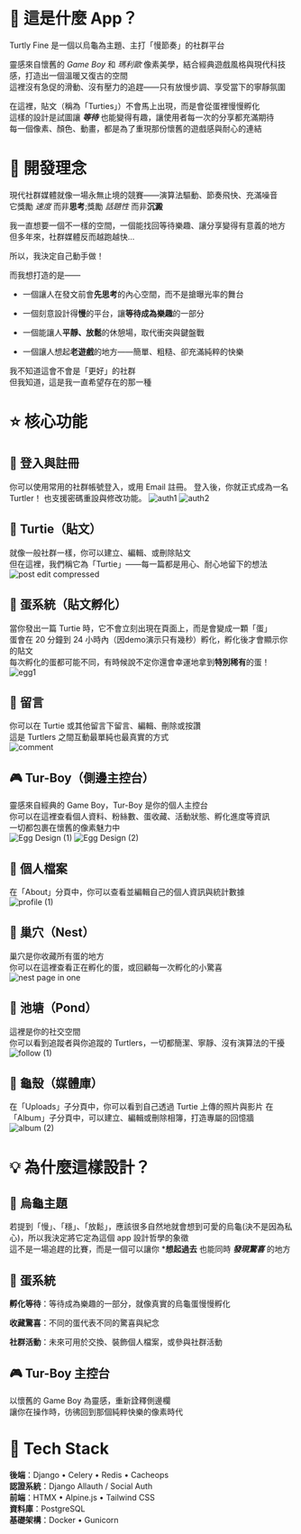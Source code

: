 # 🐢 這是什麼 App？

Turtly Fine 是一個以烏龜為主題、主打「慢節奏」的社群平台  

靈感來自懷舊的 *Game Boy* 和 *瑪利歐* 像素美學，結合經典遊戲風格與現代科技感，打造出一個溫暖又復古的空間  
這裡沒有急促的滑動、沒有壓力的追趕——只有放慢步調、享受當下的寧靜氛圍  

在這裡，貼文（稱為「Turties」）不會馬上出現，而是會從蛋裡慢慢孵化  
這樣的設計是試圖讓 ***等待*** 也能變得有趣，讓使用者每一次的分享都充滿期待  
每一個像素、顏色、動畫，都是為了重現那份懷舊的遊戲感與耐心的連結  

# 🎯 開發理念

現代社群媒體就像一場永無止境的競賽——演算法驅動、節奏飛快、充滿噪音  
它獎勵 *速度* 而非**思考**;獎勵 *話題性* 而非**沉澱**

我一直想要一個不一樣的空間，一個能找回等待樂趣、讓分享變得有意義的地方  
但多年來，社群媒體反而越跑越快...

所以，我決定自己動手做！

而我想打造的是——

- 一個讓人在發文前會**先思考**的內心空間，而不是搶曝光率的舞台

- 一個刻意設計得**慢**的平台，讓**等待成為樂趣**的一部分

- 一個能讓人**平靜、放鬆**的休憩場，取代衝突與鍵盤戰

- 一個讓人想起**老遊戲**的地方——簡單、粗糙、卻充滿純粹的快樂

我不知道這會不會是「更好」的社群  
但我知道，這是我一直希望存在的那一種

# ⭐ 核心功能
## 🔐 登入與註冊

你可以使用常用的社群帳號登入，或用 Email 註冊。
登入後，你就正式成為一名 Turtler！
也支援密碼重設與修改功能。
![auth1](https://github.com/user-attachments/assets/7d228e5d-314e-41fc-ae75-3a0ea0c95eac)
![auth2](https://github.com/user-attachments/assets/554ebf64-c730-4617-9948-07905ac71e1f)


## 🐢 Turtie（貼文）

就像一般社群一樣，你可以建立、編輯、或刪除貼文  
但在這裡，我們稱它為「Turtie」——每一篇都是用心、耐心地留下的想法  
![post edit compressed](https://github.com/user-attachments/assets/79fda65c-c0b9-484d-b768-e36cce77fc3b)


## 🥚 蛋系統（貼文孵化）

當你發出一篇 Turtie 時，它不會立刻出現在頁面上，而是會變成一顆「蛋」  
蛋會在 20 分鐘到 24 小時內（因demo演示只有幾秒）孵化，孵化後才會顯示你的貼文   
每次孵化的蛋都可能不同，有時候說不定你還會幸運地拿到**特別稀有**的蛋！  
![egg1](https://github.com/user-attachments/assets/73438658-8748-4415-8587-33928b0af825)


## 💬 留言

你可以在 Turtie 或其他留言下留言、編輯、刪除或按讚  
這是 Turtlers 之間互動最單純也最真實的方式  
![comment](https://github.com/user-attachments/assets/653275eb-5ced-4a71-bc58-694e92c4a84b)

## 🎮 Tur-Boy（側邊主控台）

靈感來自經典的 Game Boy，Tur-Boy 是你的個人主控台  
你可以在這裡查看個人資料、粉絲數、蛋收藏、活動狀態、孵化進度等資訊  
一切都包裹在懷舊的像素魅力中  
![Egg Design (1)](https://github.com/user-attachments/assets/608070f9-cc8c-4ab6-aac4-08c9cc4ea01c)
![Egg Design (2)](https://github.com/user-attachments/assets/971ebce6-f9f7-4206-ac2d-0b61642f28c5)


## 👤 個人檔案

在「About」分頁中，你可以查看並編輯自己的個人資訊與統計數據  
![profile (1)](https://github.com/user-attachments/assets/464b2a93-8597-46db-bd7c-fab2c50b12ec)

## 🪺 巢穴（Nest）

巢穴是你收藏所有蛋的地方  
你可以在這裡查看正在孵化的蛋，或回顧每一次孵化的小驚喜  
![nest page in one](https://github.com/user-attachments/assets/386b8a68-e0f8-4d3c-a8ca-e7700ed3a944)

## 🌊 池塘（Pond）

這裡是你的社交空間  
你可以看到追蹤者與你追蹤的 Turtlers，一切都簡潔、寧靜、沒有演算法的干擾  
![follow (1)](https://github.com/user-attachments/assets/df63fa8b-4afb-4ada-aa47-74ceac4d3327)


## 🐚 龜殼（媒體庫）

在「Uploads」子分頁中，你可以看到自己透過 Turtie 上傳的照片與影片 
在「Album」子分頁中，可以建立、編輯或刪除相簿，打造專屬的回憶牆
![album (2)](https://github.com/user-attachments/assets/f25d6924-1dad-42fe-a2b8-41344d07f87b)


# 💡 為什麼這樣設計？  
## 🐢 烏龜主題

若提到「慢」、「穩」、「放鬆」，應該很多自然地就會想到可愛的烏龜(決不是因為私心)，所以我決定將它定為這個 app 設計哲學的象徵  
這不是一場追趕的比賽，而是一個可以讓你 ***想起過去** 也能同時 ***發現驚喜*** 的地方  

## 🥚 蛋系統

**孵化等待**：等待成為樂趣的一部分，就像真實的烏龜蛋慢慢孵化

**收藏驚喜**：不同的蛋代表不同的驚喜與紀念

**社群活動**：未來可用於交換、裝飾個人檔案，或參與社群活動

## 🎮 Tur-Boy 主控台

以懷舊的 Game Boy 為靈感，重新詮釋側邊欄  
讓你在操作時，彷彿回到那個純粹快樂的像素時代 


# 🧰 Tech Stack

**後端**：Django • Celery • Redis • Cacheops  
**認證系統**：Django Allauth / Social Auth  
**前端**：HTMX • Alpine.js • Tailwind CSS  
**資料庫**：PostgreSQL  
**基礎架構**：Docker • Gunicorn
